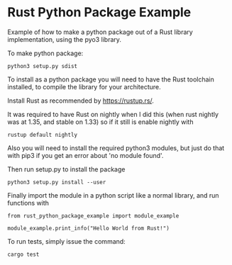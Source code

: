 # Rust Python Package Example
Example of how to make a python package out of a Rust library implementation, using the pyo3 library.

To make python package:
```shell
python3 setup.py sdist
```

To install as a python package you will need to have the Rust toolchain installed, to compile the library for your architecture.

Install Rust as recommended by https://rustup.rs/.

It was required to have Rust on nightly when I did this (when rust nightly was at 1.35, and stable on 1.33) so if it still is enable nightly with
```shell
rustup default nightly
```

Also you will need to install the required python3 modules, but just do that with pip3 if you get an error about 'no module found'.

Then run setup.py to install the package

```shell
python3 setup.py install --user
```

Finally import the module in a python script like a normal library, and run functions with
```shell
from rust_python_package_example import module_example

module_example.print_info("Hello World from Rust!")
```

To run tests, simply issue the command:
```shell
cargo test
```